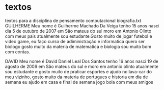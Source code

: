 # textos
textos para a disciplina de pensamento computacional
biografia.txt 
GUILHERME
Meu nome é Guilherme Machado Da Veiga tenho 15 anos nasci dia 5 de outubro de 2007 em São mateus do sul moro em Antonio Olinto com meus pais atualmente sou estudante.Gosto muito de jogar futebol e video game, eu faço curso de adiministração e informatica quero ser biologo gosto muito da materia de matematica e biologia sou muito bom com contas.

DAVID
Meu nome é David Daniel Leal Dos Santos tenho 16 anos nasci 19 de agosto de 2006 em São mateus do sul e moro em antonio olinto atualmente sou estudante e gosto muito de praticar esportes e ajudo no lava-car do meu vizinho, gosto muito da materia de portugues e historia em dia de semana eu ajudo em casa e final de semana jogo bola com meus amigos
